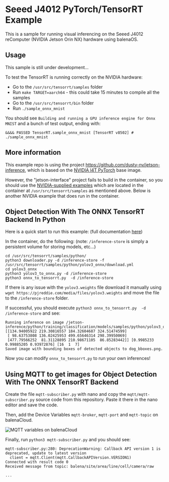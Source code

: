 # Seeed J4012 PyTorch/TensorRT Example

This is a sample for running visual inferencing on the Seeed J4012 reComputer (NVIDIA Jetson Orin NX) hardware using balenaOS.

## Usage

This sample is still under development...

To test the TensorRT is running correctly on the NVIDIA hardware:

- Go to the `/usr/src/tensorrt/samples` folder
- Run `make TARGET=aarch64` - this could take 15 minutes to compile all the samples
- Go to the `/usr/src/tensorrt/bin` folder
- Run `./sample_onnx_mnist`

You should see `Building and running a GPU inference engine for Onnx MNIST` and a bunch of test output, ending with:

`&&&& PASSED TensorRT.sample_onnx_mnist [TensorRT v8502] # ./sample_onnx_mnist`

## More information


This example repo is using the project https://github.com/dusty-nv/jetson-inference, which is based on the [NVIDIA l4T PyTorch](https://catalog.ngc.nvidia.com/orgs/nvidia/containers/l4t-pytorch) base image.

However, the "jetson-interface" project fails to build in the container, so you should use the [NVIDIA-supplied examples](https://docs.nvidia.com/deeplearning/tensorrt/archives/tensorrt-713/sample-support-guide/index.html#samples) which are located in the container at `/usr/src/tensorrt/samples` as mentioned above. Below is another NVIDIA example that does run in the container.

## Object Detection With The ONNX TensorRT Backend In Python 

Here is a quick start to run this example: (full documentation [here](https://docs.nvidia.com/deeplearning/tensorrt/archives/tensorrt-713/sample-support-guide/index.html#yolov3_onnx))

In the container, do the following: (note: `/inference-store` is simply a persistent volume for storing models, etc...)

```
cd /usr/src/tensorrt/samples/python/
python3 downloader.py -d /inference-store -f /usr/src/tensorrt/samples/python/yolov3_onnx/download.yml
cd yolov3_onnx
python3 yolov3_to_onnx.py -d /inference-store
python3 onnx_to_tensorrt.py  -d /inference-store
```

If there is any issue with the `yolov3.weights` file download it manually using `wget https://pjreddie.com/media/files/yolov3.weights` and move the file to the `/inference-store` folder.

If successful, you should execute `python3 onnx_to_tensorrt.py  -d /inference-store` and see:

```
Running inference on image /jetson-inference/python/training/classification/models/samples/python/yolov3_onnx/dog.jpg...
[[134.94005922 219.30816557 184.32604687 324.51474599]
 [ 98.63753808 136.02425953 499.65646314 298.39950069]
 [477.79566252  81.31128895 210.98671105  86.85283442]] [0.9985233  0.99885205 0.93972876] [16  1  7]
Saved image with bounding boxes of detected objects to dog_bboxes.png.
```

Now you can modify `onnx_to_tensorrt.py` to run your own inferences!

## Using MQTT to get images for Object Detection With The ONNX TensorRT Backend

Create the file `mqtt-subscriber.py` with nano and copy the `mqtt/mqtt-subscriber.py` source code from this repository. Paste it there in the nano editor and save the code.

Then, add the Device Variables `mqtt-broker`, `mqtt-port` and `mqtt-topic` on balenaCloud.

![MQTT variables on balenaCloud](https://github.com/mpous/J4012-pytorch-mqtt/assets/173156/e9ef1fc6-5109-4d6a-9ffb-a8e07d8d6f84)

Finally, run `python3 mqtt-subscriber.py` and you should see:

```
mqtt-subscriber.py:280: DeprecationWarning: Callback API version 1 is deprecated, update to latest version
  client = mqtt.Client(mqtt.CallbackAPIVersion.VERSION1)
Connected with result code 0
Received message from topic: balena/site/area/line/cell/camera/raw

...

```
